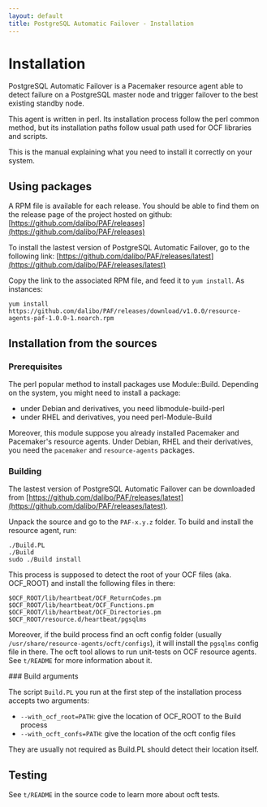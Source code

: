 ```yaml
---
layout: default
title: PostgreSQL Automatic Failover - Installation
---
```


# Installation


PostgreSQL Automatic Failover is a Pacemaker resource agent able to detect
failure on a PostgreSQL master node and trigger failover to the best existing
standby node.

This agent is written in perl. Its installation process follow the perl common
method, but its installation paths follow usual path used for OCF libraries and
scripts.

This is the manual explaining what you need to install it correctly on your
system.


## Using packages

A RPM file is available for each release. You should be able to find them on the
release page of the project hosted on github:
[https://github.com/dalibo/PAF/releases](https://github.com/dalibo/PAF/releases)

To install the lastest version of PostgreSQL Automatic Failover, go to the
following link:
[https://github.com/dalibo/PAF/releases/latest](https://github.com/dalibo/PAF/releases/latest)

Copy the link to the associated RPM file, and feed it to `yum install`. As
instances:

```
yum install https://github.com/dalibo/PAF/releases/download/v1.0.0/resource-agents-paf-1.0.0-1.noarch.rpm
```


## Installation from the sources

### Prerequisites

The perl popular method to install packages use Module::Build. Depending on the
system, you might need to install a package:

  * under Debian and derivatives, you need libmodule-build-perl
  * under RHEL and derivatives, you need perl-Module-Build

Moreover, this module suppose you already installed Pacemaker and Pacemaker's
resource agents. Under Debian, RHEL and their derivatives, you need the
`pacemaker` and `resource-agents` packages.


### Building

The lastest version of PostgreSQL Automatic Failover can be downloaded from
[https://github.com/dalibo/PAF/releases/latest](https://github.com/dalibo/PAF/releases/latest).

Unpack the source and go to the `PAF-x.y.z` folder.
To build and install the resource agent, run:

```
./Build.PL
./Build
sudo ./Build install
```

This process is supposed to detect the root of your OCF files (aka. OCF_ROOT)
and install the following files in there:

```
$OCF_ROOT/lib/heartbeat/OCF_ReturnCodes.pm
$OCF_ROOT/lib/heartbeat/OCF_Functions.pm
$OCF_ROOT/lib/heartbeat/OCF_Directories.pm
$OCF_ROOT/resource.d/heartbeat/pgsqlms
```

Moreover, if the build process find an ocft config folder (usually
`/usr/share/resource-agents/ocft/configs`), it will install the `pgsqlms`
config file in there. The ocft tool allows to run unit-tests on OCF resource
agents. See `t/README` for more information about it.

### Build arguments

The script `Build.PL` you run at the first step of the installation process
accepts two arguments:

  * `--with_ocf_root=PATH`: give the location of OCF_ROOT to the Build process
  * `--with_ocft_confs=PATH`: give the location of the ocft config files

They are usually not required as Build.PL should detect their location itself.

## Testing

See `t/README` in the source code to learn more about ocft tests.
